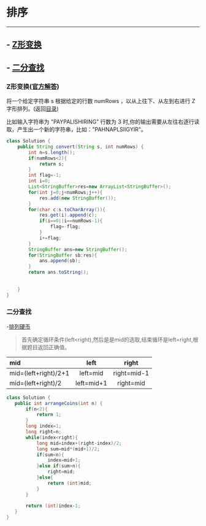 # 排序
---

<a name="index"> </a>
         
## - [Z形变换](#1.1)
## - [二分查找](#1.2)

 ### <a name="1.1">Z形变换</a>([官方解答](https://leetcode-cn.com/problems/zigzag-conversion/solution/6-z-zi-xing-bian-huan-c-c-by-bian-bian-xiong/))
 
将一个给定字符串 s 根据给定的行数 numRows ，以从上往下、从左到右进行 Z 字形排列。(返回[目录](#index))

比如输入字符串为 "PAYPALISHIRING" 行数为 3 时,你的输出需要从左往右逐行读取，产生出一个新的字符串，比如："PAHNAPLSIIGYIR"。

```java
class Solution {
    public String convert(String s, int numRows) {
        int n=s.length();
        if(numRows<2){
            return s;
        }
        int flag=-1;
        int i=0;
        List<StringBuffer>res=new ArrayList<StringBuffer>();
        for(int j=0;j<numRows;j++){
            res.add(new StringBuffer());
        }
        for(char c:s.toCharArray()){
            res.get(i).append(c);
            if(i==0||i==numRows-1){
                flag=-flag;
            }
            i+=flag;
        }
        StringBuffer ans=new StringBuffer();
        for(StringBuffer sb:res){
            ans.append(sb);
        }
        return ans.toString();
       
       
    }
}
```                                 
 ### <a name="1.2">二分查找</a>
 
 -[排列硬币](https://leetcode-cn.com/problems/arranging-coins/)

>首先确定循环条件(left<right),然后是是mid的选取,结束循环是left=right,根据题目返回正确值。

 | mid|left|right|
 |:---|:---:|:---:|
 |mid=(left+right)/2+1|left=mid|right=mid-1|
 |mid=(left+right)/2|left=mid+1|right=mid|
 
 ```java
 class Solution {
    public int arrangeCoins(int n) {
        if(n<2){
            return 1;
        }
        long index=1;
        long right=n;
        while(index<right){
            long mid=index+(right-index)/2;
            long sum=mid*(mid+1)/2;
            if(sum<n){
                index=mid+1;
            }else if(sum>n){
                right=mid;
            }else{
                return (int)mid;
            }
        }
     
        return (int)index-1;
    }
}
```

 

